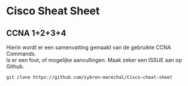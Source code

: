 # Cisco Sheat Sheet

## CCNA 1+2+3+4

Hierin wordt er een samenvatting gemaakt van de gebruikte CCNA Commands.   
Is er een fout, of mogelijke aanvullingen. Maak zeker een ISSUE aan op Github. 

```text
git clone https://github.com/sybren-marechal/Cisco-cheat-sheet
```



